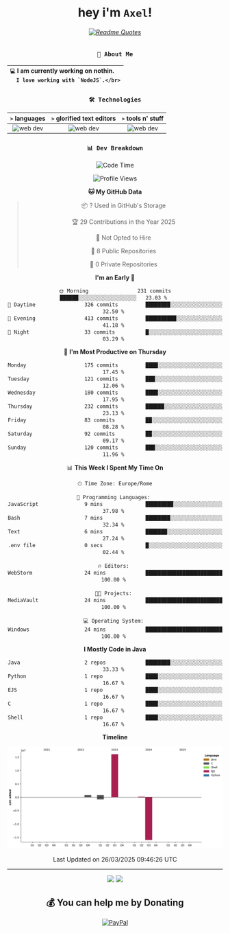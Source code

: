 <div align="center">
  
  # hey i'm `Axel`!
  ###### [![Readme Quotes](https://quotes-github-readme.vercel.app/api?type=horizontal&theme=dark)](https://github.com/piyushsuthar/github-readme-quotes)
  
  ### `👤 About Me`

  | `💻`  I am currently working on **nothin**.<br/>``  I love working with `NodeJS`.</br>``
  |:---|

  
  ### `🛠️ Technologies`
  
  | `>` **languages**  | `>` **glorified text editors** | `>` **tools n' stuff** |
  |:------------------:|:------------------------------:|:----------------------:|
  | <img src="https://skillicons.dev/icons?i=js,c,php,java" alt="web dev" height="40"/> | <img src="https://skillicons.dev/icons?i=idea,vscode" alt="web dev" height="40"/> | <img src="https://skillicons.dev/icons?i=bash,git,powershell" alt="web dev" height="40"/> |
  
  ### `📊 Dev Breakdown`
  
<!--START_SECTION:waka-->
![Code Time](http://img.shields.io/badge/Code%20Time-263%20hrs%2040%20mins-blue)

![Profile Views](http://img.shields.io/badge/Profile%20Views-1-blue)

**🐱 My GitHub Data** 

> 📦 ? Used in GitHub's Storage 
 > 
> 🏆 29 Contributions in the Year 2025
 > 
> 🚫 Not Opted to Hire
 > 
> 📜 8 Public Repositories 
 > 
> 🔑 0 Private Repositories 
 > 
**I'm an Early 🐤** 

```text
🌞 Morning                231 commits         ██████░░░░░░░░░░░░░░░░░░░   23.03 % 
🌆 Daytime                326 commits         ████████░░░░░░░░░░░░░░░░░   32.50 % 
🌃 Evening                413 commits         ██████████░░░░░░░░░░░░░░░   41.18 % 
🌙 Night                  33 commits          █░░░░░░░░░░░░░░░░░░░░░░░░   03.29 % 
```
📅 **I'm Most Productive on Thursday** 

```text
Monday                   175 commits         ████░░░░░░░░░░░░░░░░░░░░░   17.45 % 
Tuesday                  121 commits         ███░░░░░░░░░░░░░░░░░░░░░░   12.06 % 
Wednesday                180 commits         ████░░░░░░░░░░░░░░░░░░░░░   17.95 % 
Thursday                 232 commits         ██████░░░░░░░░░░░░░░░░░░░   23.13 % 
Friday                   83 commits          ██░░░░░░░░░░░░░░░░░░░░░░░   08.28 % 
Saturday                 92 commits          ██░░░░░░░░░░░░░░░░░░░░░░░   09.17 % 
Sunday                   120 commits         ███░░░░░░░░░░░░░░░░░░░░░░   11.96 % 
```


📊 **This Week I Spent My Time On** 

```text
🕑︎ Time Zone: Europe/Rome

💬 Programming Languages: 
JavaScript               9 mins              █████████░░░░░░░░░░░░░░░░   37.98 % 
Bash                     7 mins              ████████░░░░░░░░░░░░░░░░░   32.34 % 
Text                     6 mins              ███████░░░░░░░░░░░░░░░░░░   27.24 % 
.env file                0 secs              █░░░░░░░░░░░░░░░░░░░░░░░░   02.44 % 

🔥 Editors: 
WebStorm                 24 mins             █████████████████████████   100.00 % 

🐱‍💻 Projects: 
MediaVault               24 mins             █████████████████████████   100.00 % 

💻 Operating System: 
Windows                  24 mins             █████████████████████████   100.00 % 
```

**I Mostly Code in Java** 

```text
Java                     2 repos             ████████░░░░░░░░░░░░░░░░░   33.33 % 
Python                   1 repo              ████░░░░░░░░░░░░░░░░░░░░░   16.67 % 
EJS                      1 repo              ████░░░░░░░░░░░░░░░░░░░░░   16.67 % 
C                        1 repo              ████░░░░░░░░░░░░░░░░░░░░░   16.67 % 
Shell                    1 repo              ████░░░░░░░░░░░░░░░░░░░░░   16.67 % 
```



**Timeline**

![Lines of Code chart](https://raw.githubusercontent.com/ax3lt/ax3lt/main/assets/bar_graph.png)


 Last Updated on 26/03/2025 09:46:26 UTC
<!--END_SECTION:waka-->
  
---
![](https://komarev.com/ghpvc/?username=ax3lt)
![](https://hit.yhype.me/github/profile?account_id=43681465)

  ## 💰 You can help me by Donating
  [![PayPal](https://img.shields.io/badge/PayPal-00457C?style=for-the-badge&logo=paypal&logoColor=white)](https://paypal.me/ax3lt) 
</div>
